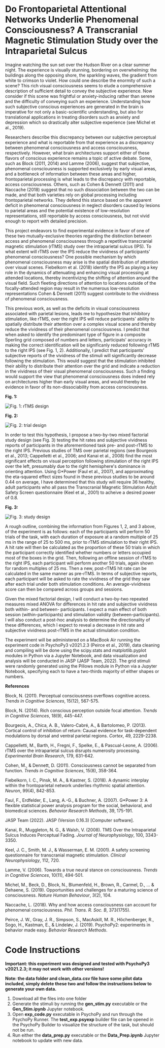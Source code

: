 # Do Frontoparietal Attentional Networks Underlie Phenomenal Consciousness? A Transcranial Magnetic Stimulation Study over the Intraparietal Sulcus

Imagine watching the sun set over the Hudson River on a clear summer night. The experience is visually stunning, bordering on overwhelming: the buildings along the opposing shore, the sparkling waves, the gradient from white to crimson to violet. How could one describe the enormity of such a scene? This rich visual consciousness seems to elude a comprehensive description of sufficient detail to convey the subjective experience. Now consider if this scene was frightful or anxiety-inducing rather than serene and the difficulty of conveying such an experience. Understanding how such subjective conscious experiences are generated in the brain is imperative for not only a basic-scientific understanding, but also for translational applications in treating disorders such as anxiety and depression which so drastically alter subjective experience (see Michel et al., 2019).

Researchers describe this discrepancy between our subjective perceptual experience and what is reportable from that experience as a discrepancy between phenomenal consciousness and access consciousness, respectively. However, what brain architectures support either of these flavors of conscious experience remains a topic of active debate. Some, such as Block (2011, 2014) and Lamme (2006), suggest that subjective, phenomenal consciousness is supported exclusively by early visual areas, and a bottleneck of information between these areas and higher, frontoparietal processing is what leads to the discrepancy with reportable, access consciousness. Others, such as Cohen & Dennett (2011) and Naccache (2018) suggest that no such dissociation between the two can be made, and that both varieties rely on global processing including frontoparietal networks. They defend this stance based on the apparent deficit in phenomenal consciousness in neglect disorders caused by lesions to parietal areas and the potential existence of low-resolution representations, still reportable by access consciousness, but not vivid enough to report with detailed precision.

This project endeavors to find experimental evidence in favor of one of these two mutually-exclusive theories regarding the distinction between access and phenomenal consciousness through a repetitive transcranial magnetic stimulation (rTMS) study over the intraparietal sulcus (IPS). To what extent will rTMS over the IPS reduce the vividness of participants’ phenomenal consciousness? One possible mechanism by which phenomenal consciousness may arise is the spatial distribution of attention over visual scenes. Fiebelkorn et al. (2018) identify the IPS as playing a key role in the dynamics of attenuating and enhancing visual processing at attended locations, thereby incentivizng the shifting of attention around the visual field. Such fleeting directions of attention to locations outside of the focally-attended region may result in the numerous low-resolution representations Cohen & Dennett (2011) suggest contribute to the vividness of phenomenal consciousness. 

This previous work, as well as the deficits in visual consciousness associated with parietal lesions, leads me to hypothesize that inhibitory stimulation, like rTMS, over the right IPS will reduce participants' ability to spatially distribute their attention over a complex visual scene and thereby reduce the vividness of their phenomenal consciousness. I predict that when asked to identify the predominant type of figure in a composite Sperling grid composed of numbers and letters, participats' accuracy in making the correct identification will be significanly reduced following rTMS to the right IPS (see Fig. 1, 2). Additionally, I predict that participants' subjective reports of the vividness of the stimuli will significantly decrease following the stimulation. This would suggest that the stimulation inhibited their ability to distribute their attention over the grid and indicate a reduction in the vividness of their visual phenomenal consciousness. Such a finding would support the view that phenomenal consciousness does indeed rely on architectures higher than early visual areas, and would thereby be evidence in favor of its non-dissociability from access consciousness.

**Fig. 1:**

![Fig. 1: rTMS design](https://github.com/sjh2208/GSP_Paris_Project/blob/main/rtms_design.png?raw=true)

**Fig. 2:**

![Fig. 2: trial design](https://github.com/sjh2208/GSP_Paris_Project/blob/main/trial_design.png?raw=true)

In order to test this hypothesis, I propose a two-by-two mixed factorial study design (see Fig. 3) testing the hit rates and subjective vividness reports of participants in the aforementioned task pre- and post-rTMS to the right IPS. Previous studies of TMS over parietal regions (see Bourgeois et al., 2013; Cappelletti et al., 2006; and Kanai et al., 2008) find the most significant effects on visual perception following stimulation of the right IPS over the left, presumably due to the right hemisphere's dominance in orienting attention. Using G\*Power (Faul et al., 2007), and approximating the eta-squared effect sizes found in these previous studies to be around 0.44 on average, I have determined that this study will require 36 healthy, adult participants who all pass the Transcranial Magnetic Stimulation Adult Safety Screen questionnaire (Keel et al., 2001) to acheive a desired power of 0.8.

**Fig. 3:**

![Fig. 3: study design](https://github.com/sjh2208/GSP_Paris_Project/blob/main/study_design.png?raw=true)

A rough outline, combining the information from Figures 1, 2, and 3 above, of the experiment is as follows: each of the participants will perform 50 trials of the task, with each duration of exposure at a random multiple of 25 ms in the range of 25 to 500 ms, prior to rTMS stimulation to their right IPS. A hit rate will then be calculated as the proportion of these 50 trials in which the participant correctly identified whether numbers or letters occupied most of the boxes in the grid. Then, following an offline session of rTMS to the right IPS, each participant will perform another 50 trials, again shown for random multiples of 25 ms. Then a new, post-rTMS hit rate can be calculated in the same manner as pre-rTMS. In terms of subjective reports, each participant will be asked to rate the vividness of the grid they saw after each trial under both stimulation conditions. An average-vividness score can then be compared across groups and sessions. 

Given the mixed factorial design, I will conduct a two-by-two repeated measures mixed ANOVA for differences in hit rate and subjective vividness both within- and between- participants. I expect a main effect of both session (within-participants) and stimulation validity (between-participants). I will also conduct a post-hoc analysis to determine the directionality of these differences, which I expect to reveal a decrease in hit rate and subjective vividness post-rTMS in the actual stimulation condition.

The experiment will be administered on a MacBook Air running the experiment code in PsychoPy3 v2021.2.3 (Peirce et al., 2019), data cleaning and compiling will be done using the scipy.stats and matplotlib.pyplot modules in Python via a Jupyter Notebook, and data visualization and analysis will be conducted in JASP (JASP Team, 2022). The grid stimuli were randomly generated using the Pillows module in Python via a Jupyter Notebook, specifying each to have a two-thirds majority of either shapes or numbers.


**References**

Block, N. (2011). Perceptual consciousness overflows cognitive access. _Trends in Cognitive Sciences_, 15(12), 567-575.

Block, N. (2014). Rich conscious perception outside focal attention. _Trends in Cognitive Sciences_, 18(9), 445-447.

Bourgeois, A., Chica, A. B., Valero-Cabré, A., & Bartolomeo, P. (2013). Cortical control of inhibition of return: Causal evidence for task-dependent modulations by dorsal and ventral parietal regions. _Cortex_, 49, 2229-2238.

Cappelletti, M., Barth, H., Fregni, F., Spelke, E., & Pascual-Leone, A. (2006). rTMS over the intraparietal sulcus disrupts numerosity processing. _Experimental Brain Research_, 179, 631-642.

Cohen, M., & Dennett, D. (2011). Consciousness cannot be separated from function. _Trends in Cognitive Sciences_, 15(8), 358-364.

Fiebelkorn, I. C., Pinsk, M. A., & Kastner, S. (2018). A dynamic interplay within the frontoparietal network underlies rhythmic spatial attention. _Neuron_, 99(4), 842-853.

Faul, F., Erdfelder, E., Lang, A.-G., & Buchner, A. (2007). G\*Power 3: A flexible statistical power analysis program for the social, behavioral, and biomedical sciences. _Behavior Research Methods_, 39, 175-191.

JASP Team (2022). JASP (Version 0.16.3) \[Computer software\].

Kanai, R., Muggleton, N. G., & Walsh, V. (2008). TMS Over the Intraparietal Sulcus Induces Perceptual Fading. _Journal of Neurophysiology_, 100, 3343-3350.

Keel, J. C., Smith, M. J., & Wasserman, E. M. (2001). A safety screening questionnaire for transcranial magnetic stimulation. _Clinical Neurophysiology_, 112, 720.

Lamme, V. (2006). Towards a true neural stance on consciousness. _Trends in Cognitive Sciences_, 10(11), 494-501.

Michel, M., Beck, D., Block, N., Blumenfeld, H., Brown, R., Carmel, D., ... & Dehaene, S. (2019). Opportunities and challenges for a maturing science of consciousness. _Nature Human Behaviour_, 3(2), 104.

Naccache, L. (2018). Why and how access consciousness can account for phenomenal consciousness. _Phil. Trans. R. Soc. B_, 373(1755).

Peirce, J. W., Gray, J. R., Simpson, S., MacAskill, M. R., Höchenberger, R., Sogo, H., Kastman, E., & Lindeløv, J. (2019). PsychoPy2: experiments in behavior made easy. _Behavior Research Methods_.


# Code Instructions

**Important: this experiment was designed and tested with PsychoPy3 v2021.2.3; it may not work with other versions!**

**Note: the data folder and clean_data.csv file have some pilot data included, simply delete these two and follow the instructions below to generate your own data.**

1. Download all the files into one folder
2. Generate the stimuli by running the **gen_stim.py** executable or the **Gen_Stim.ipynb** Jupyter notebook.
3. Open **exp_code.py** executable in PsychoPy and run through the PsychoPy Runner. The **test_exp.psyexp** builder file can be opened in the PsychoPy Builder to visualize the structure of the task, but should not be run.
4. Run either the **data_prep.py** executable or the **Data_Prep.ipynb** Jupyter notebook to update with new data.
